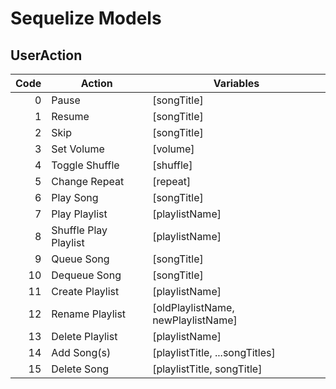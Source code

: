 # Sequelize Models

## UserAction

Code|Action|Variables
---:|---|---
0|Pause|[songTitle]
1|Resume|[songTitle]
2|Skip|[songTitle]
3|Set Volume|[volume]
4|Toggle Shuffle|[shuffle]
5|Change Repeat|[repeat]
6|Play Song|[songTitle]
7|Play Playlist|[playlistName]
8|Shuffle Play Playlist|[playlistName]
9|Queue Song|[songTitle]
10|Dequeue Song|[songTitle]
11|Create Playlist|[playlistName]
12|Rename Playlist|[oldPlaylistName, newPlaylistName]
13|Delete Playlist|[playlistName]
14|Add Song(s)|[playlistTitle, ...songTitles]
15|Delete Song|[playlistTitle, songTitle]
